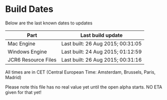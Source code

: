 # Build Dates

Below are the last known dates to updates

Part | Last build update
-----|-----
Mac Engine | Last built: 26 Aug 2015; 00:31:05
Windows Engine | Last built: 24 Aug 2015; 01:12:59
JCR6 Resource Files | Last built: 26 Aug 2015; 00:31:16
All times are in CET (Central European Time: Amsterdam, Brussels, Paris, Madrid)


Please note this file has no real value yet until the open alpha starts. NO ETA given for that yet!
